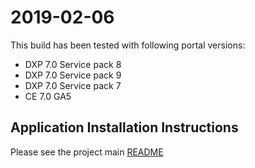 # 2019-02-06

This build has been tested with following portal versions:

* DXP 7.0 Service pack 8
* DXP 7.0 Service pack 9
* DXP 7.0 Service pack 7
* CE 7.0 GA5

## Application Installation Instructions

Please see the project main [README](https://github.com/peerkar/liferay-gsearch)
